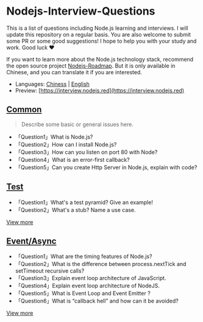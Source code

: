 # Nodejs-Interview-Questions

This is a list of questions including Node.js learning and interviews. I will update this repository on a regular basis. You are also welcome to submit some PR or some good suggestions! I hope to help you with your study and work. Good luck ❤️

If you want to learn more about the Node.js technology stack, recommend the open source project [Nodejs-Roadmap](https://www.nodejs.red). But it is only available in Chinese, and you can translate it if you are interested.

* Languages: [Chiness](/zh/) | [English](/)
* Preview: [https://interview.nodejs.red](https://interview.nodejs.red)

## [Common](/en/common.md)

> Describe some basic or general issues here.

* 「Question1」What is Node.js?
* 「Question2」How can I install Node.js?
* 「Question3」How can you listen on port 80 with Node?
* 「Question4」What is an error-first callback?
* 「Question5」Can you create Http Server in Node.js, explain with code?

## [Test](/en/test.md)

* 「Question1」What's a test pyramid? Give an example!
* 「Question2」What's a stub? Name a use case.

[View more](/en/test.md)

## [Event/Async](/en/event-async.md)

* 「Question1」What are the timing features of Node.js?
* 「Question2」What is the difference between process.nextTick and setTimeout recursive calls?
* 「Question3」Explain event loop architecture of JavaScript.
* 「Question4」Explain event loop architecture of NodeJS.
* 「Question5」What is Event Loop and Event Emitter ?
* 「Question6」What is “callback hell” and how can it be avoided?

[View more](/en/event-async.md)

